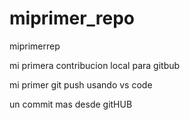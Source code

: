 # miprimer_repo

miprimerrep

mi primera contribucion local para gitbub

mi primer git push usando vs code

un commit mas desde gitHUB
